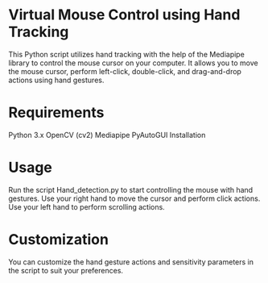 # Virtual Mouse Control using Hand Tracking
This Python script utilizes hand tracking with the help of the Mediapipe library to control the mouse cursor on your computer. It allows you to move the mouse cursor, perform left-click, double-click, and drag-and-drop actions using hand gestures.

# Requirements
  Python 3.x
  OpenCV (cv2)
  Mediapipe
  PyAutoGUI
  Installation
  
# Usage
  Run the script Hand_detection.py to start controlling the mouse with hand gestures.
  Use your right hand to move the cursor and perform click actions.
  Use your left hand to perform scrolling actions.
# Customization
You can customize the hand gesture actions and sensitivity parameters in the script to suit your preferences.
